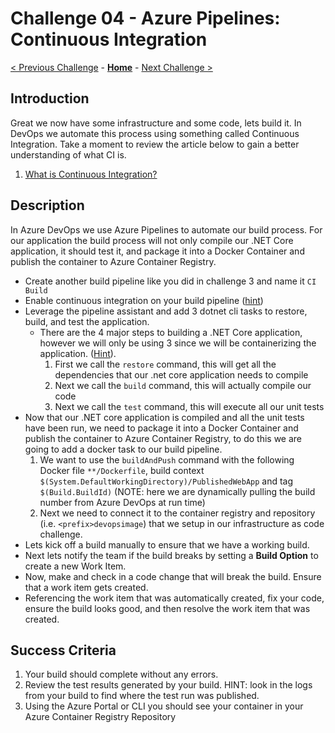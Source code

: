 # Challenge 04 - Azure Pipelines: Continuous Integration

[< Previous Challenge](./Challenge-03.md) - **[Home](../README.md)** - [Next Challenge >](./Challenge-05.md)

## Introduction

Great we now have some infrastructure and some code, lets build it. In DevOps we automate this process using something called Continuous Integration. Take a moment to review the article below to gain a better understanding of what CI is. 

1. [What is Continuous Integration?](https://docs.microsoft.com/en-us/azure/devops/learn/what-is-continuous-integration)

## Description

In Azure DevOps we use Azure Pipelines to automate our build process. For our application the build process will not only compile our .NET Core application, it should test it, and package it into a Docker Container and publish the container to Azure Container Registry.

- Create another build pipeline like you did in challenge 3 and name it `CI Build`
- Enable continuous integration on your build pipeline ([hint](https://learn.microsoft.com/en-us/azure/devops/pipelines/customize-pipeline?view=azure-devops))
- Leverage the pipeline assistant and add 3 dotnet cli tasks to restore, build, and test the application.
   - There are the 4 major steps to building a .NET Core application, however we will only be using 3 since we will be containerizing the application. ([Hint](https://docs.microsoft.com/en-us/azure/devops/pipelines/languages/dotnet-core?view=azure-devops&tabs=designer)).
      1. First we call the `restore` command, this will get all the dependencies that our .net core application needs to compile
      2. Next we call the `build` command, this will actually compile our code
      3. Next we call the `test` command, this will execute all our unit tests 
- Now that our .NET core application is compiled and all the unit tests have been run, we need to package it into a Docker Container and publish the container to Azure Container Registry, to do this we are going to add a docker task to our build pipeline.
   1. We want to use the `buildAndPush` command with the following Docker file `**/Dockerfile`, build context `$(System.DefaultWorkingDirectory)/PublishedWebApp` and tag `$(Build.BuildId)` (NOTE: here we are dynamically pulling the build number from Azure DevOps at run time)
   2. Next we need to connect it to the container registry and repository (i.e. `<prefix>devopsimage`) that we setup in our infrastructure as code challenge.
- Lets kick off a build manually to ensure that we have a working build.
- Next lets notify the team if the build breaks by setting a **Build Option** to create a new Work Item. 
- Now, make and check in a code change that will break the build. Ensure that a work item gets created. 
- Referencing the work item that was automatically created, fix your code, ensure the build looks good, and then resolve the work item that was created.

## Success Criteria

1. Your build should complete without any errors.
2. Review the test results generated by your build. HINT: look in the logs from your build to find where the test run was published. 
3. Using the Azure Portal or CLI you should see your container in your Azure Container Registry Repository
